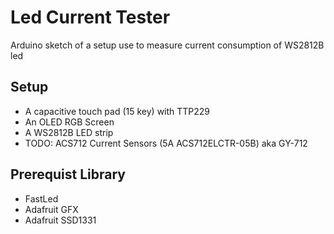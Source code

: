 # Led Current Tester

Arduino sketch of a setup use to measure current consumption of WS2812B led

## Setup

- A capacitive touch pad (15 key) with TTP229
- An OLED RGB Screen
- A WS2812B LED strip
- TODO: ACS712 Current Sensors (5A ACS712ELCTR-05B) aka GY-712

## Prerequist Library

- FastLed
- Adafruit GFX
- Adafruit SSD1331

